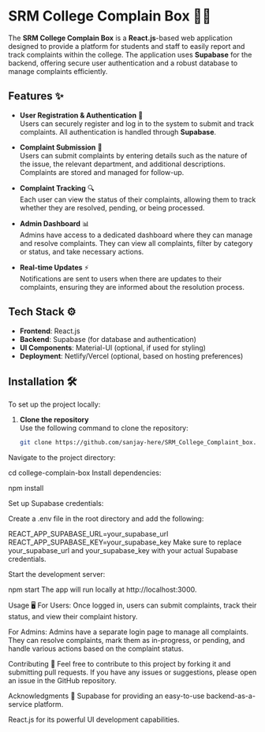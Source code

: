 # SRM College Complain Box 🏫📢

The **SRM College Complain Box** is a **React.js**-based web application designed to provide a platform for students and staff to easily report and track complaints within the college. The application uses **Supabase** for the backend, offering secure user authentication and a robust database to manage complaints efficiently.

## Features ✨

- **User Registration & Authentication** 🔐  
  Users can securely register and log in to the system to submit and track complaints. All authentication is handled through **Supabase**.

- **Complaint Submission** 📝  
  Users can submit complaints by entering details such as the nature of the issue, the relevant department, and additional descriptions. Complaints are stored and managed for follow-up.

- **Complaint Tracking** 🔍  
  Each user can view the status of their complaints, allowing them to track whether they are resolved, pending, or being processed.

- **Admin Dashboard** 📊  
  Admins have access to a dedicated dashboard where they can manage and resolve complaints. They can view all complaints, filter by category or status, and take necessary actions.

- **Real-time Updates** ⚡  
  Notifications are sent to users when there are updates to their complaints, ensuring they are informed about the resolution process.

## Tech Stack ⚙️

- **Frontend**: React.js
- **Backend**: Supabase (for database and authentication)
- **UI Components**: Material-UI (optional, if used for styling)
- **Deployment**: Netlify/Vercel (optional, based on hosting preferences)

## Installation 🛠️

To set up the project locally:

1. **Clone the repository**  
   Use the following command to clone the repository:

   ```bash
   git clone https://github.com/sanjay-here/SRM_College_Complaint_box.git
Navigate to the project directory:

cd college-complain-box
Install dependencies:

npm install

Set up Supabase credentials:

Create a .env file in the root directory and add the following:

REACT_APP_SUPABASE_URL=your_supabase_url
REACT_APP_SUPABASE_KEY=your_supabase_key
Make sure to replace your_supabase_url and your_supabase_key with your actual Supabase credentials.

Start the development server:

npm start
The app will run locally at http://localhost:3000.

Usage 🖥️
For Users:
Once logged in, users can submit complaints, track their status, and view their complaint history.

For Admins:
Admins have a separate login page to manage all complaints. They can resolve complaints, mark them as in-progress, or pending, and handle various actions based on the complaint status.

Contributing 🤝
Feel free to contribute to this project by forking it and submitting pull requests. If you have any issues or suggestions, please open an issue in the GitHub repository.

Acknowledgments 🙏
Supabase for providing an easy-to-use backend-as-a-service platform.

React.js for its powerful UI development capabilities.